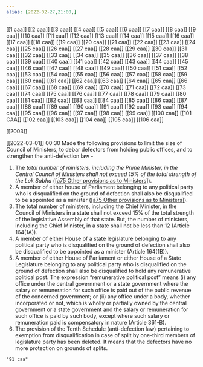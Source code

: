 ```yaml
---
alias: [2022-02-27,21:00,]
---
```

[[1 caa]] [[2 caa]] [[3 caa]] [[4 caa]] [[5 caa]] [[6 caa]] [[7 caa]] [[8 caa]] [[9 caa]] [[10 caa]] [[11 caa]] [[12 caa]] [[13 caa]] [[14 caa]] [[15 caa]] [[16 caa]] [[17 caa]] [[18 caa]] [[19 caa]] [[20 caa]]
[[21 caa]] [[22 caa]] [[23 caa]] [[24 caa]] [[25 caa]] [[26 caa]] [[27 caa]] [[28 caa]] [[29 caa]] [[30 caa]] [[31 caa]] [[32 caa]] [[33 caa]] [[34 caa]] [[35 caa]] [[36 caa]] [[37 caa]] [[38 caa]] [[39 caa]] [[40 caa]]
[[41 caa]] [[42 caa]] [[43 caa]] [[44 caa]] [[45 caa]] [[46 caa]] [[47 caa]] [[48 caa]] [[49 caa]] [[50 caa]] [[51 caa]] [[52 caa]] [[53 caa]] [[54 caa]] [[55 caa]] [[56 caa]] [[57 caa]] [[58 caa]] [[59 caa]] [[60 caa]]
[[61 caa]] [[62 caa]] [[63 caa]] [[64 caa]] [[65 caa]] [[66 caa]] [[67 caa]] [[68 caa]] [[69 caa]] [[70 caa]] [[71 caa]] [[72 caa]] [[73 caa]] [[74 caa]] [[75 caa]] [[76 caa]] [[77 caa]] [[78 caa]] [[79 caa]] [[80 caa]]
[[81 caa]] [[82 caa]] [[83 caa]] [[84 caa]] [[85 caa]] [[86 caa]] [[87 caa]] [[88 caa]] [[89 caa]] [[90 caa]] [[91 caa]] [[92 caa]] [[93 caa]] [[94 caa]] [[95 caa]] [[96 caa]] [[97 caa]] [[98 caa]] [[99 caa]] [[100 caa]]
[[101 CAA]] [[102 caa]] [[103 caa]] [[104 caa]] [[105 caa]] [[106 caa]]

[[2003]]

[[2022-03-01]] 00:30
Made the following provisions to limit the size of Council of Ministers, to debar defectors from holding public offices, and to strengthen the anti-defection law -
1. The *total number of ministers, including the Prime Minister, in the Central Council of Ministers shall not exceed 15% of the total strength of the Lok Sabha* ([[a75 Other provisions as to Ministers]](1A)).
2. A member of either house of Parliament belonging to any political party who is disqualified on the ground of defection shall also be disqualified to be appointed as a minister ([[a75 Other provisions as to Ministers]](1B)).
3. The total number of ministers, including the Chief Minister, in the Council of Ministers in a state shall not exceed 15% of the total strength of the legislative Assembly of that state. But, the number of ministers, including the Chief Minister, in a state shall not be less than 12 (Article 164(1A)).
4. A member of either House of a state legislature belonging to any political party who is disqualified on the ground of defection shall also be disqualified to be appointed as a minister (Article 164(1B)).
5. A member of either House of Parliament or either House of a State Legislature belonging to any political party who is disqualified on the ground of defection shall also be disqualified to hold any remunerative political post. The expression “remunerative political post” means (i) any office under the central government or a state government where the salary or remuneration for such office is paid out of the public revenue of the concerned government; or (ii) any office under a body, whether incorporated or not, which is wholly or partially owned by the central government or a state government and the salary or remuneration for such office is paid by such body, except where such salary or remuneration paid is compensatory in nature (Article 361-B).
6. The provision of the Tenth Schedule (anti-defection law) pertaining to exemption from disqualification in case of split by one-third members of legislature party has been deleted. It means that the defectors have no more protection on grounds of splits.
```query
"91 caa"
```